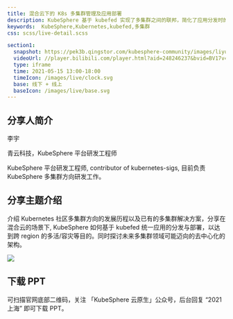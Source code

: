 ```yaml
---
title: 混合云下的 K8s 多集群管理及应用部署
description: KubeSphere 基于 kubefed 实现了多集群之间的联邦，简化了应用分发时的复杂度，但同时也引入了中心化的控制层。就像 k8s 社区从 federation v1 演变到 v2 那样，我们相信未来一定会有类似于 v3 这样的项目，既能不引入复杂的 API，又能减少对控制层的依赖，KubeSphere 也在密切关注这个领域的发展。
keywords:  KubeSphere,Kubernetes,kubefed,多集群
css: scss/live-detail.scss

section1:
  snapshot: https://pek3b.qingstor.com/kubesphere-community/images/liyu-1.webp
  videoUrl: //player.bilibili.com/player.html?aid=248246237&bvid=BV17v411L7tG&cid=340534276&page=1&high_quality=1
  type: iframe
  time: 2021-05-15 13:00-18:00
  timeIcon: /images/live/clock.svg
  base: 线下 + 线上
  baseIcon: /images/live/base.svg
---
```


## 分享人简介

李宇

青云科技，KubeSphere 平台研发工程师

KubeSphere 平台研发工程师, contributor of kubernetes-sigs, 目前负责 KubeSphere 多集群方向研发工作。

## 分享主题介绍

介绍 Kubernetes 社区多集群方向的发展历程以及已有的多集群解决方案，分享在混合云的场景下, KubeSphere 如何基于 kubefed 统一应用的分发与部署，以达到跨 region 的多活/容灾等目的。同时探讨未来多集群领域可能迈向的去中心化的架构。

![](https://pek3b.qingstor.com/kubesphere-community/images/shanghaiposter-2.webp)

## 下载 PPT

可扫描官网底部二维码，关注 「KubeSphere 云原生」公众号，后台回复 “2021 上海” 即可下载 PPT。


